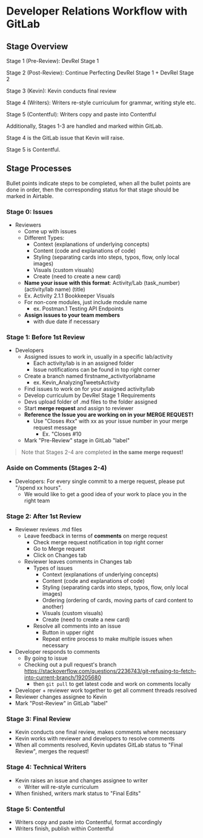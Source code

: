 # Developer Relations Workflow with GitLab

## Stage Overview

Stage 1 (Pre-Review): DevRel Stage 1

Stage 2 (Post-Review): Continue Perfecting DevRel Stage 1 + DevRel Stage 2

Stage 3 (Kevin): Kevin conducts final review

Stage 4 (Writers): Writers re-style curriculum for grammar, writing style etc.

Stage 5 (Contentful): Writers copy and paste into Contentful

Additionally, Stages 1-3 are handled and marked within GitLab.

Stage 4 is the GitLab issue that Kevin will raise.

Stage 5 is Contentful.

## Stage Processes

Bullet points indicate steps to be completed, when all the bullet points are done in order, then the corresponding status for that stage should be marked in Airtable.

### Stage 0: Issues

- Reviewers
  - Come up with issues
  - Different Types:
    - Context (explanations of underlying concepts)
    - Content (code and explanations of code)
    - Styling (separating cards into steps, typos, flow, only local images)
    - Visuals (custom visuals)
    - Create (need to create a new card)
  - **Name your issue with this format**: Activity/Lab (task_number) (activity/lab name) (title)
  - Ex. Activity 2.1.1 Bookkeeper Visuals
  - For non-core modules, just include module name 
    - ex. Postman.1 Testing API Endpoints
  - **Assign issues to your team members**
    - with due date if necessary

### Stage 1: Before 1st Review

- Developers
  - Assigned issues to work in, usually in a specific lab/activity
    - Each activity/lab is in an assigned folder
    - Issue notifications can be found in top right corner
  - Create a branch named firstname_activityorlabname
    - ex. Kevin_AnalyzingTweetsActivity
  - Find issues to work on for your assigned activity/lab
  - Develop curriculum by DevRel Stage 1 Requirements
  - Devs upload folder of .md files to the folder assigned
  - Start **merge request** and assign to reviewer
  - **Reference the Issue you are working on in your MERGE REQUEST!**
    - Use "Closes #xx" with xx as your issue number in your merge request message
      - Ex. "Closes #10
  - Mark "Pre-Review" stage in GitLab "label"

> Note that Stages 2-4 are completed **in the same merge request!**

### Aside on Comments (Stages 2-4)

- Developers: For every single commit to a merge request, please put "/spend xx hours".
  - We would like to get a good idea of your work to place you in the right team

### Stage 2: After 1st Review

- Reviewer reviews .md files
  - Leave feedback in terms of **comments** on merge request
    - Check merge request notification in top right corner
    - Go to Merge request
    - Click on Changes tab
  - Reviewer leaves comments in Changes tab
    - Types of issues
      - Context (explanations of underlying concepts)
      - Content (code and explanations of code)
      - Styling (separating cards into steps, typos, flow, only local images)
      - Ordering (ordering of cards, moving parts of card content to another)
      - Visuals (custom visuals)
      - Create (need to create a new card)
    - Resolve all comments into an issue
      - Button in upper right
      - Repeat entire process to make multiple issues when necessary
- Developer responds to comments
  - By going to issue
  - Checking out a pull request's branch https://stackoverflow.com/questions/2236743/git-refusing-to-fetch-into-current-branch/19205680
    - then `git pull` to get latest code and work on comments locally
- Developer + reviewer work together to get all comment threads resolved
- Reviewer changes assignee to Kevin
- Mark "Post-Review" in GitLab "label"

### Stage 3: Final Review

- Kevin conducts one final review, makes comments where necessary
- Kevin works with reviewer and developers to resolve comments
- When all comments resolved, Kevin updates GitLab status to "Final Review", merges the request!

### Stage 4: Technical Writers

- Kevin raises an issue and changes assignee to writer
  - Writer will re-style curriculum
- When finished, writers mark status to "Final Edits"

### Stage 5: Contentful

- Writers copy and paste into Contentful, format accordingly
- Writers finish, publish within Contentful
